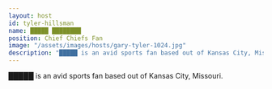 ```yaml
---
layout: host
id: tyler-hillsman
name: █████ ████████
position: Chief Chiefs Fan
image: "/assets/images/hosts/gary-tyler-1024.jpg"
description: "█████ is an avid sports fan based out of Kansas City, Missouri."
---
```

█████ is an avid sports fan based out of Kansas City, Missouri.
